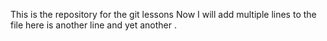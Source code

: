 This is the repository for the git lessons
Now I will add multiple lines to the file 
here is another line 
and yet another
.
